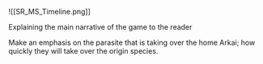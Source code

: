![[SR_MS_Timeline.png]]

Explaining the main narrative of the game to the reader

Make an emphasis on the parasite that is taking over the home Arkai; how quickly they will take over the origin species.